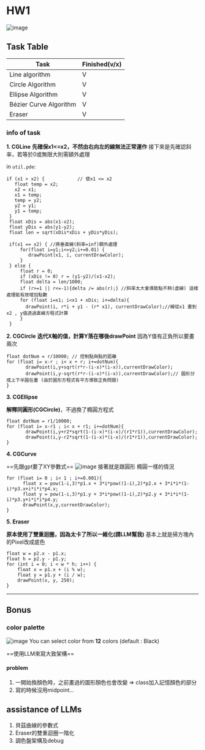 # HW1

![image](https://hackmd.io/_uploads/rkqhV_Rixg.png)


## Task Table


| Task     | Finished(v/x) |
| -------- | -------- | 
| Line algorithm  |   V |
| Circle Algorithm     | V     |
| Ellipse Algorithm     | V     |
| Bézier Curve Algorithm    | V     |
| Eraser     | V     |


### info of task

**1. CGLine**
**先確保x1<=x2，不然由右向左的線無法正常運作**
接下來是先確認斜率，若等於0或無限大則需額外處理

in ```util.pde```:
```java=19
if (x1 > x2) {            // 使x1 <= x2 
   float temp = x2;
   x2 = x1; 
   x1 = temp;
   temp = y2;
   y2 = y1; 
   y1 = temp;
 }                                
 float xDis = abs(x1-x2);
 float yDis = abs(y1-y2);
 float len = sqrt(xDis*xDis + yDis*yDis);

 if(x1 == x2) { //將垂直線(斜率=inf)額外處理
     for(float i=y1;i<=y2;i+=0.01) {
        drawPoint(x1, i, currentDrawColor);
     }
 } else {
     float r = 0;
     if (xDis != 0) r = (y1-y2)/(x1-x2);
     float delta = len/1000;
     if (r>=1 || r<=-1){delta /= abs(r);} //斜率太大會導致點不夠(虛線) 這樣處理能有效增加點數
     for (float i=x1; i<x1 + xDis; i+=delta){
       drawPoint(i, r*i + y1 - (r* x1), currentDrawColor);//線從x1 畫到x2 , y值透過直線方程式計算
     }
 }
```

**2. CGCircle**
**迭代X軸的值，計算Y落在哪後drawPoint**
因為Y值有正負所以要畫兩次
```java=62
float dotNum = r/10000; // 控制點與點的距離
for (float i= x-r ; i< x + r; i+=dotNum){
       drawPoint(i,y+sqrt(r*r-(i-x)*(i-x)),currentDrawColor);
       drawPoint(i,y-sqrt(r*r-(i-x)*(i-x)),currentDrawColor);// 圓形分成上下半圓在畫 (由於圓形方程式有平方導致正負問題)
}
```
**3. CGEllipse**


**解釋同圓形(CGCircle)**，不過換了橢圓方程式

```java=82
float dotNum = r1/10000;
for (float i= x-r1 ; i< x + r1; i+=dotNum){
       drawPoint(i,y+r2*sqrt(1-(i-x)*(i-x)/(r1*r1)),currentDrawColor);
       drawPoint(i,y-r2*sqrt(1-(i-x)*(i-x)/(r1*r1)),currentDrawColor);
}
```


**4. CGCurve**

==先跟gpt要了XY參數式==
![image](https://hackmd.io/_uploads/Bk_bcuCilg.png)
接著就是跟圓形 橢圓一樣的情況

```java=105
for (float i= 0 ; i< 1 ; i+=0.001){
      float x = pow(1-i,3)*p1.x + 3*i*pow((1-i),2)*p2.x + 3*i*i*(1-i)*p3.x+i*i*i*p4.x;
      float y = pow(1-i,3)*p1.y + 3*i*pow((1-i),2)*p2.y + 3*i*i*(1-i)*p3.y+i*i*i*p4.y;
      drawPoint(x,y,currentDrawColor);
}
```

**5. Eraser**

**原本使用了雙重迴圈，因為太卡了所以一維化(請LLM幫我)**
基本上就是掃方塊內的Pixel改成底色
```java=133
float w = p2.x - p1.x;
float h = p2.y - p1.y;
for (int i = 0; i < w * h; i++) {
    float x = p1.x + (i % w);
    float y = p1.y + (i / w);
    drawPoint(x, y, 250);
}
```


---


## Bonus
### **color palette**
![image](https://hackmd.io/_uploads/rkUzB_Coel.png)
You can select color from **12** colors (default : Black)

==使用LLM來寫大致架構==

#### problem
1. 一開始換顏色時，之前畫過的圖形顏色也會改變 => class加入記憶顏色的部分
2. 寫的時候沒用midpoint...

## assistance of LLMs 
1. 貝茲曲線的參數式
2. Eraser的雙重迴圈一階化
3. 調色盤架構及debug



